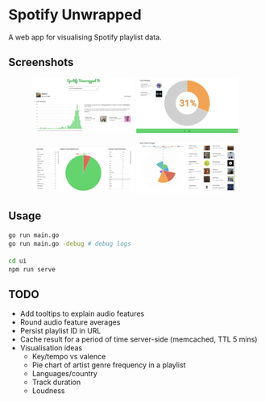 # Spotify Unwrapped

A web app for visualising Spotify playlist data.

## Screenshots

<p align="center">
  <img src="screenshots/1.png" width="40%"/>
  <img src="screenshots/4.png" width="40%"/>
</p>
<p align="center">
  <img src="screenshots/2.png" width="40%"/>
  <img src="screenshots/3.png" width="40%"/>
</p>

## Usage

```bash
go run main.go
go run main.go -debug # debug logs

cd ui
npm run serve
```

## TODO

* Add tooltips to explain audio features
* Round audio feature averages
* Persist playlist ID in URL
* Cache result for a period of time server-side (memcached, TTL 5 mins)
* Visualisation ideas
    * Key/tempo vs valence
    * Pie chart of artist genre frequency in a playlist
    * Languages/country
    * Track duration
    * Loudness
